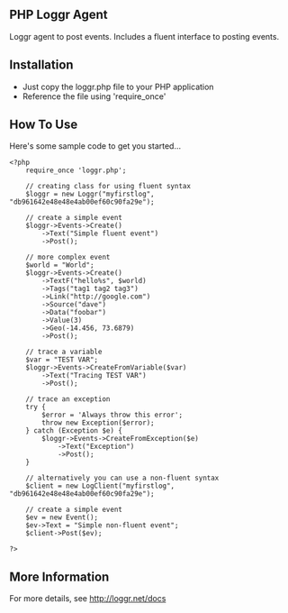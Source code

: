 ## PHP Loggr Agent

Loggr agent to post events. Includes a fluent interface to posting events.

## Installation  

* Just copy the loggr.php file to your PHP application
* Reference the file using 'require_once'

## How To Use

Here's some sample code to get you started...

	<?php 
		require_once 'loggr.php';
		
		// creating class for using fluent syntax
		$loggr = new Loggr("myfirstlog", "db961642e48e48e4ab00ef60c90fa29e");
		
		// create a simple event
		$loggr->Events->Create()
			->Text("Simple fluent event")
			->Post();
		
		// more complex event
		$world = "World";
		$loggr->Events->Create()
			->TextF("hello%s", $world)
			->Tags("tag1 tag2 tag3")
			->Link("http://google.com")
			->Source("dave")
			->Data("foobar")
			->Value(3)
			->Geo(-14.456, 73.6879)
			->Post();
			
		// trace a variable
		$var = "TEST VAR";
		$loggr->Events->CreateFromVariable($var)
			->Text("Tracing TEST VAR")
			->Post();
		
		// trace an exception
		try {
			$error = 'Always throw this error';
			throw new Exception($error);
		} catch (Exception $e) {
			$loggr->Events->CreateFromException($e)
				->Text("Exception")
				->Post();
		}
		
		// alternatively you can use a non-fluent syntax
		$client = new LogClient("myfirstlog", "db961642e48e48e4ab00ef60c90fa29e");
		
		// create a simple event
		$ev = new Event();
		$ev->Text = "Simple non-fluent event";
		$client->Post($ev);	

	?>

## More Information

For more details, see http://loggr.net/docs


